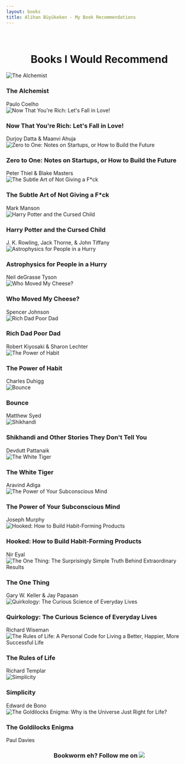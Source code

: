 ```yaml
---
layout: books
title: Alihan Büyükeken - My Book Recommendations
---
```

<head>
	<link rel="stylesheet" type="text/css" href="css/book_style.css" />
	<link rel="stylesheet" type="text/css" href="css/books_component.css" />
		<!-- Modernizr is used for flexbox fallback -->
	<script src="books/js/modernizr.custom.js"></script>
</head>
<div class="view">
	<div class="my__suggestion"><center><h1><br>Books I Would Recommend</h1></center><div>
		<section class="grid">
			<div class="product">
				<div class="product__info">
					<img class="product__image" src="images/The_Alchemist.png" alt="The Alchemist" />
					<h3 class="product__title">The Alchemist</h3>
					<span class="product__author highlight">Paulo Coelho</span>
				</div>
			</div>
			<div class="product">
				<div class="product__info">
					<img class="product__image" src="images/Now_That_You_are_Rich.png" alt="Now That You're Rich: Let's Fall in Love!" />
					<h3 class="product__title">Now That You're Rich: Let's Fall in Love!</h3>
					<span class="product__author highlight">Durjoy Datta & Maanvi Ahuja</span>
				</div>
			</div>
			<div class="product">
				<div class="product__info">
					<img class="product__image" src="images/Zero_to_One.png" alt="Zero to One: Notes on Startups, or How to Build the Future" />
					<h3 class="product__title">Zero to One: Notes on Startups, or How to Build the Future</h3>
					<span class="product__author highlight">Peter Thiel & Blake Masters</span>
				</div>
			</div>
			<div class="product">
				<div class="product__info">
					<img class="product__image" src="images/The_Subtle_Art_of_Not_Giving_a_Fck.png" alt="The Subtle Art of Not Giving a F*ck" />
					<h3 class="product__title">The Subtle Art of Not Giving a F*ck</h3>
					<span class="product__author highlight">Mark Manson</span>
				</div>
			</div>
			<div class="product">
				<div class="product__info">
					<img class="product__image" src="images/Harry_Potter_and_the_Cursed_Child.png" alt="Harry Potter and the Cursed Child" />
					<h3 class="product__title">Harry Potter and the Cursed Child</h3>
					<span class="product__author highlight">J. K. Rowling, Jack Thorne, & John Tiffany</span>
				</div>
			</div>
			<div class="product">
				<div class="product__info">
					<img class="product__image" src="images/Astrophysics_for_People_in_a_Hurry.png" alt="Astrophysics for People in a Hurry" />
					<h3 class="product__title">Astrophysics for People in a Hurry</h3>
					<span class="product__author highlight">Neil deGrasse Tyson</span>
				</div>
			</div>		
			<div class="product">
				<div class="product__info">
					<img class="product__image" src="images/Who_Moved_My_Cheese.png" alt="Who Moved My Cheese?" />
					<h3 class="product__title">Who Moved My Cheese?</h3>
					<span class="product__author highlight">Spencer Johnson</span>
				</div>
			</div>
			<div class="product">
				<div class="product__info">
					<img class="product__image" src="images/Rich_Dad_Poor_Dad.png" alt="Rich Dad Poor Dad" />
					<h3 class="product__title">Rich Dad Poor Dad</h3>
					<span class="product__author highlight">Robert Kiyosaki & Sharon Lechter</span>
				</div>
			</div>
			<div class="product">
				<div class="product__info">
					<img class="product__image" src="images/The_Power_of_Habit.png" alt="The Power of Habit" />
					<h3 class="product__title">The Power of Habit</h3>
					<span class="product__author highlight">Charles Duhigg</span>
				</div>
			</div>
			<div class="product">
				<div class="product__info">
					<img class="product__image" src="images/Bounce.png" alt="Bounce" />
					<h3 class="product__title">Bounce</h3>
					<span class="product__author highlight">Matthew Syed</span>
				</div>
			</div>
			<div class="product">
				<div class="product__info">
					<img class="product__image" src="images/Shikhandi.png" alt="Shikhandi" />
					<h3 class="product__title">Shikhandi and Other Stories They Don't Tell You</h3>
					<span class="product__author highlight">Devdutt Pattanaik</span>
				</div>
			</div>
			<div class="product">
				<div class="product__info">
					<img class="product__image" src="images/The_White_Tiger.png" alt="The White Tiger" />
					<h3 class="product__title">The White Tiger</h3>
					<span class="product__author highlight">Aravind Adiga</span>
				</div>
			</div>
			<div class="product">
				<div class="product__info">
					<img class="product__image" src="images/The_Power_of_Your_Subconscious_Mind.png" alt="The Power of Your Subconscious Mind" />
					<h3 class="product__title">The Power of Your Subconscious Mind</h3>
					<span class="product__author highlight">Joseph Murphy</span>
				</div>
			</div>
			<div class="product">
				<div class="product__info">
					<img class="product__image" src="images/Hooked.png" alt="Hooked: How to Build Habit-Forming Products" />
					<h3 class="product__title">Hooked: How to Build Habit-Forming Products</h3>
					<span class="product__author highlight">Nir Eyal</span>
				</div>
			</div>
			<div class="product">
				<div class="product__info">
					<img class="product__image" src="images/The_One_Thing.png" alt="The One Thing: The Surprisingly Simple Truth Behind Extraordinary Results" />
					<h3 class="product__title">The One Thing</h3>
					<span class="product__author highlight">Gary W. Keller & Jay Papasan</span>
				</div>
			</div>
			<div class="product">
				<div class="product__info">
					<img class="product__image" src="images/Quirkology.png" alt="Quirkology: The Curious Science of Everyday Lives" />
					<h3 class="product__title">Quirkology: The Curious Science of Everyday Lives</h3>
					<span class="product__author highlight">Richard Wiseman</span>
				</div>
			</div>
			<div class="product">
				<div class="product__info">
					<img class="product__image" src="images/The_Rules_of_Life.png" alt="The Rules of Life: A Personal Code for Living a Better, Happier, More Successful Life" />
					<h3 class="product__title">The Rules of Life</h3>
					<span class="product__author highlight">Richard Templar</span>
				</div>
			</div>
			<div class="product">
				<div class="product__info">
					<img class="product__image" src="images/Simp.png" alt="Simplicity" />
					<h3 class="product__title">Simplicity</h3>
					<span class="product__author highlight">Edward de Bono</span>
				</div>
			</div>
			<div class="product">
				<div class="product__info">
					<img class="product__image" src="images/The_Goldilocks_Enigma.png" alt="The Goldilocks Enigma: Why is the Universe Just Right for Life?" />
					<h3 class="product__title">The Goldilocks Enigma</h3>
					<span class="product__author highlight">Paul Davies</span>
				</div>
			</div>			
		</section>
		<center>
			<h3>Bookworm eh? Follow me on <a href="https://www.goodreads.com/alihanbuyukeken"><img src="goodreads_logo.png" /></a></h3>
		</center>
	</div>
</div>
